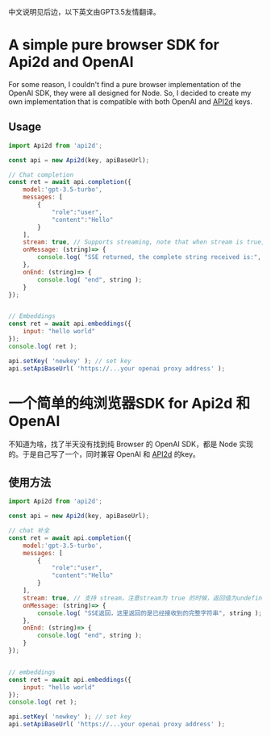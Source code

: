 中文说明见后边，以下英文由GPT3.5友情翻译。

# A simple pure browser SDK for Api2d and OpenAI

For some reason, I couldn't find a pure browser implementation of the OpenAI SDK, they were all designed for Node. So, I decided to create my own implementation that is compatible with both OpenAI and [API2d](https://api2d.com/) keys.

## Usage

```js
import Api2d from 'api2d';

const api = new Api2d(key, apiBaseUrl);

// Chat completion
const ret = await api.completion({
    model:'gpt-3.5-turbo',
    messages: [
        {
            "role":"user",
            "content":"Hello"
        }
    ],
    stream: true, // Supports streaming, note that when stream is true, the return value is undefined
    onMessage: (string)=> {
        console.log( "SSE returned, the complete string received is:", string );
    },
    onEnd: (string)=> {
        console.log( "end", string );
    }
});


// Embeddings
const ret = await api.embeddings({
    input: "hello world"
});
console.log( ret );

api.setKey( 'newkey' ); // set key
api.setApiBaseUrl( 'https://...your openai proxy address' );

```


# 一个简单的纯浏览器SDK for Api2d 和 OpenAI

不知道为啥，找了半天没有找到纯 Browser 的 OpenAI SDK，都是 Node 实现的。于是自己写了一个，同时兼容 OpenAI 和 [API2d](https://api2d.com/) 的key。

## 使用方法

```js
import Api2d from 'api2d';

const api = new Api2d(key, apiBaseUrl);

// chat 补全
const ret = await api.completion({
    model:'gpt-3.5-turbo',
    messages: [
        {
            "role":"user",
            "content":"Hello"
        }
    ],
    stream: true, // 支持 stream，注意stream为 true 的时候，返回值为undefined
    onMessage: (string)=> {
        console.log( "SSE返回，这里返回的是已经接收到的完整字符串", string );
    },
    onEnd: (string)=> {
        console.log( "end", string );
    }
});


// embeddings
const ret = await api.embeddings({
    input: "hello world"
});
console.log( ret );

api.setKey( 'newkey' ); // set key
api.setApiBaseUrl( 'https://...your openai proxy address' );

```

